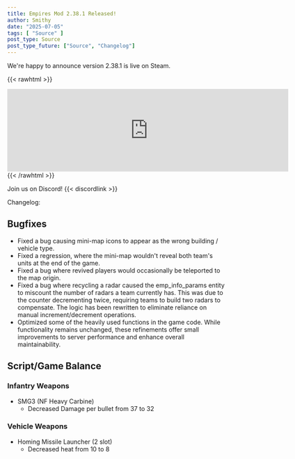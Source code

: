 ```yaml
---
title: Empires Mod 2.38.1 Released!
author: Smithy
date: "2025-07-05"
tags: [ "Source" ]
post_type: Source
post_type_future: ["Source", "Changelog"]
---
```



We're happy to announce version 2.38.1 is live on Steam.

{{< rawhtml >}}
<iframe src="https://store.steampowered.com/widget/17740/" frameborder="0" width="646" height="190"></iframe>
{{< /rawhtml >}}

Join us on Discord! {{< discordlink >}}

Changelog:

## Bugfixes

- Fixed a bug causing mini-map icons to appear as the wrong building / vehicle type.
- Fixed a regression, where the mini-map wouldn't reveal both team's units at the end of the game.
- Fixed a bug where revived players would occasionally be teleported to the map origin.
- Fixed a bug where recycling a radar caused the emp_info_params entity to miscount the number of radars a team currently has. This was due to the counter decrementing twice, requiring teams to build two radars to compensate. The logic has been rewritten to eliminate reliance on manual increment/decrement operations.
- Optimized some of the heavily used functions in the game code. While functionality remains unchanged, these refinements offer small improvements to server performance and enhance overall maintainability.

## Script/Game Balance

### Infantry Weapons
- SMG3 (NF Heavy Carbine)
	- Decreased Damage per bullet from 37 to 32

### Vehicle Weapons
- Homing Missile Launcher (2 slot)
	- Decreased heat from 10 to 8


